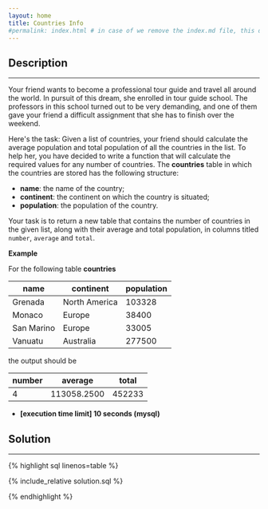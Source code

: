 ```yaml
---
layout: home
title: Countries Info
#permalink: index.html # in case of we remove the index.md file, this doc will be the index page
---
```


<div class="row">
<div class="columnStmt" markdown="1">

## Description
------

Your friend wants to become a professional tour guide and travel all around the world. In pursuit of this dream, she enrolled in tour guide school. The professors in this school turned out to be very demanding, and one of them gave your friend a difficult assignment that she has to finish over the weekend.

Here's the task: Given a list of countries, your friend should calculate the average population and total population of all the countries in the list. To help her, you have decided to write a function that will calculate the required values for any number of countries. The **countries** table in which the countries are stored has the following structure:

* **name**: the name of the country;
* **continent**: the continent on which the country is situated;
* **population**: the population of the country.

Your task is to return a new table that contains the number of countries in the given list, along with their average and total population, in columns titled <code>number</code>, <code>average</code> and <code>total</code>.

**Example**

For the following table **countries**

| name | continent | population |
| ---- | ---- | ---- |
| Grenada | North America | 103328 |
| Monaco | Europe | 38400 |
| San Marino | Europe | 33005 |
| Vanuatu | Australia | 277500 |

the output should be

| number | average | total |
| ---- | ---- | ---- |
| 4 | 113058.2500 | 452233 |


* **[execution time limit] 10 seconds (mysql)**

</div>
<div class="columnSol" markdown="1">

## Solution
------

{% highlight sql linenos=table %}

{% include_relative solution.sql %}

{% endhighlight %}

</div>
</div>

